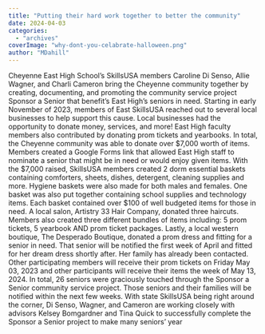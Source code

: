 ```yaml
---
title: "Putting their hard work together to better the community"
date: 2024-04-03
categories: 
  - "archives"
coverImage: "why-dont-you-celabrate-halloween.png"
author: "MDahill"
---
```


Cheyenne East High School’s SkillsUSA members Caroline Di Senso, Allie Wagner, and Charli Cameron bring the Cheyenne community together by creating, documenting, and promoting the community service project Sponsor a Senior that benefit’s East High’s seniors in need. Starting in early November of 2023, members of East SkillsUSA reached out to several local businesses to help support this cause. Local businesses had the opportunity to donate money, services, and more! East High faculty members also contributed by donating prom tickets and yearbooks. In total, the Cheyenne community was able to donate over $7,000 worth of items. Members created a Google Forms link that allowed East High staff to nominate a senior that might be in need or would enjoy given items. With the $7,000 raised, SkillsUSA members created 2 dorm essential baskets containing comforters, sheets, dishes, detergent, cleaning supplies and more. Hygiene baskets were also made for both males and females. One basket was also put together containing school supplies and technology items. Each basket contained over $100 of well budgeted items for those in need. A local salon, Artistry 33 Hair Company, donated three haircuts. Members also created three different bundles of items including: 5 prom tickets, 5 yearbook AND prom ticket packages. Lastly, a local western boutique, The Desperado Boutique, donated a prom dress and fitting for a senior in need. That senior will be notified the first week of April and fitted for her dream dress shortly after. Her family has already been contacted. Other participating members will receive their prom tickets on Friday May 03, 2023 and other participants will receive their items the week of May 13, 2024. In total, 26 seniors were graciously touched through the Sponsor a Senior community service project. Those seniors and their families will be notified within the next few weeks. With state SkillsUSA being right around the corner, Di Senso, Wagner, and Cameron are working closely with advisors Kelsey Bomgardner and Tina Quick to successfully complete the Sponsor a Senior project to make many seniors’ year

